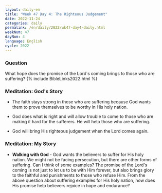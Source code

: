 ```yaml
---
layout: daily-en
title: "Week 47 Day 4: The Righteous Judgement"
date: 2022-11-24
categories: daily
permalink: /en/daily/2022/wk47-day4-daily.html
weekNum: 47
dayNum: 4
language: English
cycle: 2022
---
```


### Question     
What hope does the promise of the Lord's coming brings to those who are suffering?
{% include BibleLinks2022.html %} 

### Meditation: God's Story   
+ The faith stays strong in those who are suffering because God wants them to prove themselves to be worthy in His holy nation. 

+ God does what is right and will allow trouble to come to those who are making it hard for the sufferers. He will help those who are suffering. 

+ God will bring His righteous judgement when the Lord comes again. 

### Meditation: My Story   
+ **Walking with God** - God wants the believers to suffer for His holy nation. We might not be facing persecution, but there are other forms of suffering. Can I think of some examples? The promise of the Lord's coming is not just to let us to be with Him forever, but also brings glory to the faithful and punishments to those who refuse Him. From the above question about suffering examples for His holy nation, how does His promise help believers rejoice in hope and endurance? 
